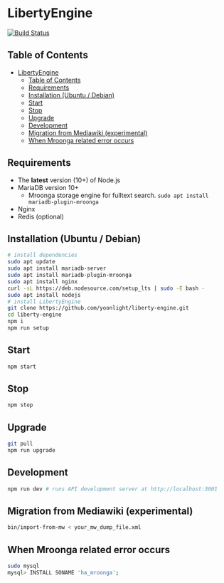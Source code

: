 # LibertyEngine
[![Build Status](https://travis-ci.org/librewiki/liberty-engine.svg?branch=master)](https://travis-ci.org/librewiki/liberty-engine)

## Table of Contents
- [LibertyEngine](#libertyengine)
  - [Table of Contents](#table-of-contents)
  - [Requirements](#requirements)
  - [Installation (Ubuntu / Debian)](#installation-ubuntu--debian)
  - [Start](#start)
  - [Stop](#stop)
  - [Upgrade](#upgrade)
  - [Development](#development)
  - [Migration from Mediawiki (experimental)](#migration-from-mediawiki-experimental)
  - [When Mroonga related error occurs](#when-mroonga-related-error-occurs)

## Requirements
- The **latest** version (10+) of Node.js
- MariaDB version 10+
  - Mroonga storage engine for fulltext search. `sudo apt install mariadb-plugin-mroonga`
- Nginx
- Redis (optional)

## Installation (Ubuntu / Debian)
```bash
# install dependencies
sudo apt update
sudo apt install mariadb-server
sudo apt install mariadb-plugin-mroonga
sudo apt install nginx
curl -sL https://deb.nodesource.com/setup_lts | sudo -E bash -
sudo apt install nodejs
# install LibertyEngine
git clone https://github.com/yoonlight/liberty-engine.git
cd liberty-engine
npm i
npm run setup
```

## Start
```bash
npm start
```

## Stop
```bash
npm stop
```

## Upgrade
```bash
git pull
npm run upgrade
```

## Development
```bash
npm run dev # runs API development server at http://localhost:3001
```

## Migration from Mediawiki (experimental)
```bash
bin/import-from-mw < your_mw_dump_file.xml
```

## When Mroonga related error occurs
```bash
sudo mysql
mysql> INSTALL SONAME 'ha_mroonga';
```

